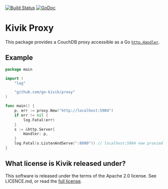 [![Build Status](https://travis-ci.org/go-kivik/proxy.svg?branch=master)](https://travis-ci.org/go-kivik/proxy)  [![GoDoc](https://godoc.org/github.com/go-kivik/proxy?status.svg)](http://godoc.org/github.com/go-kivik/proxy)

# Kivik Proxy

This package provides a CouchDB proxy accessible as a Go
[`http.Handler`](https://golang.org/pkg/net/http/#Handler).

## Example

```go
package main

import (
    "log"

    "github.com/go-kivik/proxy"
)

func main() {
    p, err := proxy.New("http://localhost:5984")
    if err != nil {
        log.Fatal(err)
    }
    s := &http.Server{
        Handler: p,
    }
    log.Fatal(s.ListenAndServe(":8080")) // localhost:5984 now proxied to localhost:8080
}
```

## What license is Kivik released under?

This software is released under the terms of the Apache 2.0 license. See
LICENCE.md, or read the [full license](http://www.apache.org/licenses/LICENSE-2.0).
